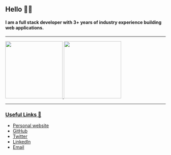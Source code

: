## Hello 👋🏾

#### I am a full stack developer with 3+ years of industry experience building web applications.

---

<div>
  <a href="https://github.com/conyema">
  <img height="180em" src="https://github-readme-stats.vercel.app/api?username=conyema&count_private=true&include_all_commits=true&show_icons=true&theme=tokyonight"/>
  <img height="180em" src="https://github-readme-stats.vercel.app/api/top-langs/?username=conyema&layout=compact&langs_count=6&theme=tokyonight"/>
</div>

---

### Useful Links 🌻

- [Personal website](http://conyema.github.io)
- [GitHub](https://github.com/conyema)
- [Twitter](https://twitter.com/chinedumonyema)
- [LinkedIn](https://linkedin.com/in/ceonyema)
- [Email](mailto:onyemachinedum@gmail.com)



<!--
### Hi there 👋
**conyema/conyema** is a ✨ _special_ ✨ repository because its `README.md` (this file) appears on your GitHub profile.

Here are some ideas to get you started:

- 🔭 I’m currently working on ...
- 🌱 I’m currently learning ...
- 👯 I’m looking to collaborate on ...
- 🤔 I’m looking for help with ...
- 💬 Ask me about ...
- 📫 How to reach me: ...
- 😄 Pronouns: ...
- ⚡ Fun fact: ...
-->

